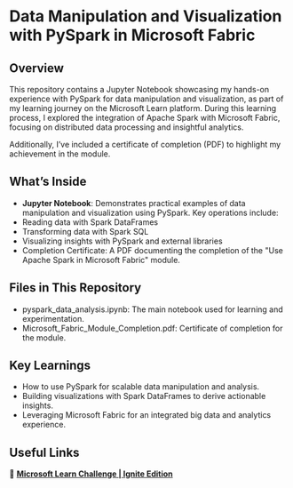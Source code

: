 # Data Manipulation and Visualization with PySpark in Microsoft Fabric

## Overview
This repository contains a Jupyter Notebook showcasing my hands-on experience with PySpark for data manipulation and visualization, as part of my learning journey on the Microsoft Learn platform. During this learning process, I explored the integration of Apache Spark with Microsoft Fabric, focusing on distributed data processing and insightful analytics.

Additionally, I’ve included a certificate of completion (PDF) to highlight my achievement in the module.

## What’s Inside
- **Jupyter Notebook**: Demonstrates practical examples of data manipulation and visualization using PySpark. Key operations include:
- Reading data with Spark DataFrames
- Transforming data with Spark SQL
- Visualizing insights with PySpark and external libraries
- Completion Certificate: A PDF documenting the completion of the "Use Apache Spark in Microsoft Fabric" module.

## Files in This Repository
- pyspark_data_analysis.ipynb: The main notebook used for learning and experimentation.
- Microsoft_Fabric_Module_Completion.pdf: Certificate of completion for the module.

## Key Learnings
- How to use PySpark for scalable data manipulation and analysis.
- Building visualizations with Spark DataFrames to derive actionable insights.
- Leveraging Microsoft Fabric for an integrated big data and analytics experience.

## Useful Links
📜 **[Microsoft Learn Challenge | Ignite Edition](https://learn.microsoft.com/en-us/training/topics/event-challenges?wt.mc_id=ignite24_learnbanner_tier1_cnl&tabs=fabric)** 

